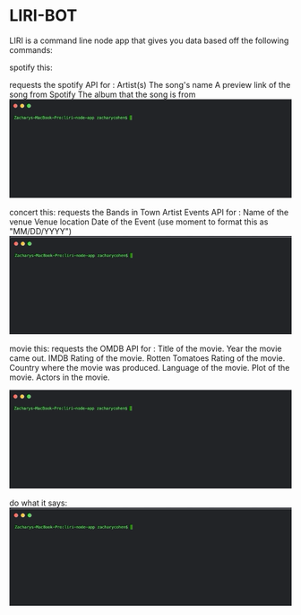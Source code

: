 # LIRI-BOT 
LIRI is a command line node app that gives you data based off the following commands:


spotify this:

requests the spotify API for :
Artist(s)
The song's name
A preview link of the song from Spotify
The album that the song is from
![](liri-spotify-this.gif)

concert this:
requests the Bands in Town Artist Events API for :
Name of the venue
Venue location
Date of the Event (use moment to format this as "MM/DD/YYYY")
![](liri-concert-this.gif)

movie this:
requests the OMDB API for :
Title of the movie.
Year the movie came out.
IMDB Rating of the movie.
Rotten Tomatoes Rating of the movie.
Country where the movie was produced.
Language of the movie.
Plot of the movie.
Actors in the movie.

![](liri-movie-this.gif)

do what it says:
![](liri-what-says.gif)
